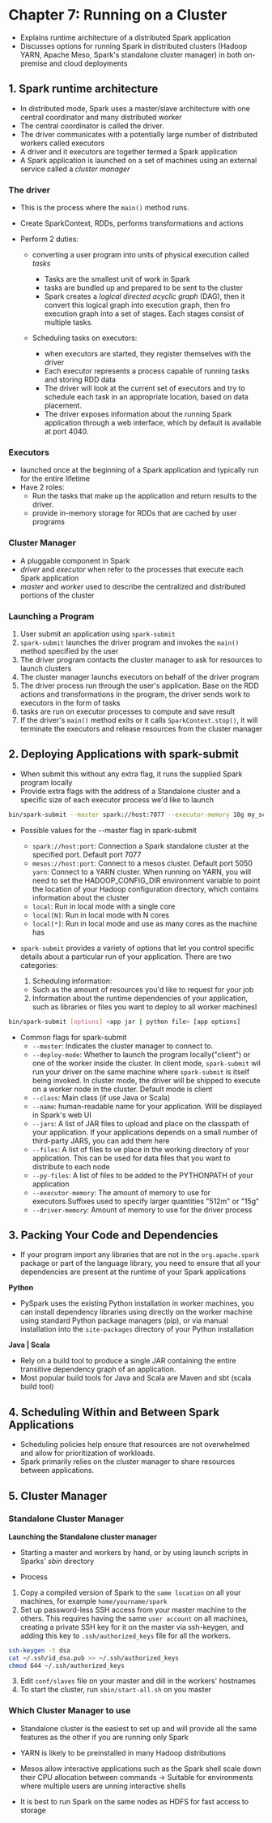 # Chapter 7: Running on a Cluster

- Explains runtime architecture of a distributed Spark application
- Discusses options for running Spark in distributed clusters (Hadoop YARN, Apache Meso, Spark's standalone cluster manager) in both on-premise and cloud deployments

## 1. Spark runtime architecture

- In distributed mode, Spark uses a master/slave architecture with one central coordinator and many distributed worker
- The central coordinator is called the driver.
- The driver communicates with a potentially large number of distributed workers called executors
- A driver and it executors are together termed a Spark application
- A Spark application is launched on a set of machines using an external service called a _cluster manager_

### The driver

- This is the process where the `main()` method runs.
- Create SparkContext, RDDs, performs transformations and actions
- Perform 2 duties:

  - converting a user program into units of physical execution called _tasks_

    - Tasks are the smallest unit of work in Spark
    - tasks are bundled up and prepared to be sent to the cluster
    - Spark creates a _logical directed acyclic graph_ (DAG), then it convert this logical graph into execution graph, then fro execution graph into a set of stages. Each stages consist of multiple tasks.

  - Scheduling tasks on executors:
    - when executors are started, they register themselves with the driver
    - Each executor represents a process capable of running tasks and storing RDD data
    - The driver will look at the current set of executors and try to schedule each task in an appropriate location, based on data placement.
    - The driver exposes information about the running Spark application through a web interface, which by default is available at port 4040.

### Executors

- launched once at the beginning of a Spark application and typically run for the entire lifetime
- Have 2 roles:
  - Run the tasks that make up the application and return results to the driver.
  - provide in-memory storage for RDDs that are cached by user programs

### Cluster Manager

- A pluggable component in Spark
- _driver_ and _executor_ when refer to the processes that execute each Spark application
- _master_ and _worker_ used to describe the centralized and distributed portions of the cluster

### Launching a Program

1. User submit an application using `spark-submit`
2. `spark-submit` launches the driver program and invokes the `main()` method specified by the user
3. The driver program contacts the cluster manager to ask for resources to launch clusters
4. The cluster manager launchs executors on behalf of the driver program
5. The driver process run through the user's application. Base on the RDD actions and transformations in the program, the driver sends work to executors in the form of tasks
6. tasks are run on executor processes to compute and save result
7. If the driver's `main()` method exits or it calls `SparkContext.stop()`, it will terminate the executors and release resources from the cluster manager

## 2. Deploying Applications with spark-submit

- When submit this without any extra flag, it runs the supplied Spark program locally
- Provide extra flags with the address of a Standalone cluster and a specific size of each executor process we'd like to launch

```bash
bin/spark-submit --master spark://host:7077 --executor-memory 10g my_script.py
```

- Possible values for the --master flag in spark-submit

  - `spark://host:port`: Connection a Spark standalone cluster at the specified port. Default port 7077
  - `mesos://host:port`: Connect to a mesos cluster. Default port 5050
    `yarn`: Connect to a YARN cluster. When running on YARN, you will need to set the HADOOP_CONFIG_DIR environment variable to point the location of your Hadoop configuration directory, which contains information about the cluster
  - `local`: Run in local mode with a single core
  - `local[N]`: Run in local mode with N cores
  - `local[*]`: Run in local mode and use as many cores as the machine has

- `spark-submit` provides a variety of options that let you control specific details about a particular run of your application. There are two categories:
  1. Scheduling information:
  - Such as the amount of resources you'd like to request for your job
  2. Information about the runtime dependencies of your application, such as libraries or files you want to deploy to all worker machinesI

```bash
bin/spark-submit [options] <app jar | python file> [app options]
```

- Common flags for spark-submit
  - `--master`: Indicates the cluster manager to connect to.
  - `--deploy-mode`: Whether to launch the program locally("client") or one of the worker inside the cluster. In client mode, `spark-submit` wil run your driver on the same machine
    where `spark-submit` is itself being invoked. In cluster mode, the driver will be shipped to execute on a worker node in the cluster. Default mode is client
  - `--class`: Main class (if use Java or Scala)
  - `--name`: human-readable name for your application. Will be displayed in Spark's web UI
  - `--jars`: A list of JAR files to upload and place on the classpath of your application. If your applications depends on a small number of third-party JARS, you can add them here
  - `--files`: A list of files to ve place in the working directory of your application.
    This can be used for data files that you want to distribute to each node
  - `--py-files`: A list of files to be added to the PYTHONPATH of your application
  - `--executor-memory`: The amount of memory to use for executors.Suffixes used to specify larger quantities "512m" or "15g"
  - `--driver-memory`: Amount of memory to use for the driver process

## 3. Packing Your Code and Dependencies

- If your program import any libraries that are not in the `org.apache.spark` package or part of the language library, you need to ensure that all your dependencies are present at the runtime of your Spark applications

**Python**

- PySpark uses the existing Python installation in worker machines, you can install dependency libraries using directly on the worker machine using standard Python package managers (pip), or via manual installation into the `site-packages` directory of your Python installation

**Java | Scala**

- Rely on a build tool to produce a single JAR containing the entire transitive dependency graph of an application.
- Most popular build tools for Java and Scala are Maven and sbt (scala build tool)

## 4. Scheduling Within and Between Spark Applications

- Scheduling policies help ensure that resources are not overwhelmed and allow for prioritization of workloads.
- Spark primarily relies on the cluster manager to share resources between applications.

## 5. Cluster Manager

### Standalone Cluster Manager

**Launching the Standalone cluster manager**

- Starting a master and workers by hand, or by using launch scripts in Sparks' _sbin_ directory

- Process

1. Copy a compiled version of Spark to the `same location` on all your machines, for example `home/yourname/spark`
2. Set up password-less SSH access from your master machine to the others. This requires having the same `user account` on all machines, creating a private SSH key for it on the master via ssh-keygen, and adding this key to `.ssh/authorized_keys` file for all the workers.

```bash
ssh-keygen -t dsa
cat ~/.ssh/id_dsa.pub >> ~/.ssh/authorized_keys
chmod 644 ~/.ssh/authorized_keys
```

3. Edit `conf/slaves` file on your master and dill in the workers' hostnames
4. To start the cluster, run `sbin/start-all.sh` on you master

### Which Cluster Manager to use

- Standalone cluster is the easiest to set up and will provide all the same features as the other if you are running only Spark

- YARN is likely to be preinstalled in many Hadoop distributions
- Mesos allow interactive applications such as the Spark shell scale down their CPU allocation between commands -> Suitable for environments where multiple users are unning interactive shells
- It is best to run Spark on the same nodes as HDFS for fast access to storage
